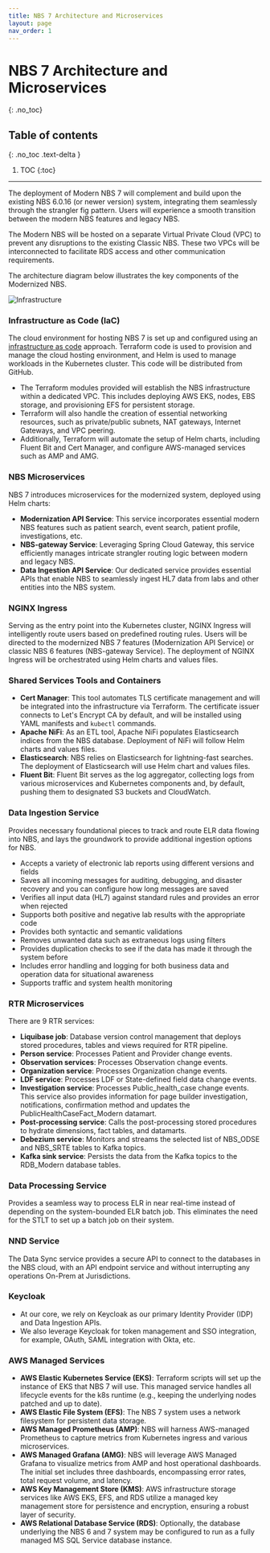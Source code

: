 ```yaml
---
title: NBS 7 Architecture and Microservices
layout: page
nav_order: 1
---
```


# NBS 7 Architecture and Microservices
{: .no_toc}

## Table of contents
{: .no_toc .text-delta }

1. TOC
{:toc}

---

The deployment of Modern NBS 7 will complement and build upon the existing NBS 6.0.16 (or newer version) system, integrating them seamlessly through the strangler fig pattern. Users will experience a smooth transition between the modern NBS features and legacy NBS.

The Modern NBS will be hosted on a separate Virtual Private Cloud (VPC) to prevent any disruptions to the existing Classic NBS. These two VPCs will be interconnected to facilitate RDS access and other communication requirements.

The architecture diagram below illustrates the key components of the Modernized NBS.

![Infrastructure](/just-the-doc/docs/1_introduction/images/nbs7_architecture_and_microservices.png)

### Infrastructure as Code (IaC)
The cloud environment for hosting NBS 7 is set up and configured using an [infrastructure as code](https://example.com) approach. Terraform code is used to provision and manage the cloud hosting environment, and Helm is used to manage workloads in the Kubernetes cluster. This code will be distributed from GitHub.
- The Terraform modules provided will establish the NBS infrastructure within a dedicated VPC. This includes deploying AWS EKS, nodes, EBS storage, and provisioning EFS for persistent storage.
- Terraform will also handle the creation of essential networking resources, such as private/public subnets, NAT gateways, Internet Gateways, and VPC peering.
- Additionally, Terraform will automate the setup of Helm charts, including Fluent Bit and Cert Manager, and configure AWS-managed services such as AMP and AMG.

### NBS Microservices
NBS 7 introduces microservices for the modernized system, deployed using Helm charts:
- **Modernization API Service**: This service incorporates essential modern NBS features such as patient search, event search, patient profile, investigations, etc.
- **NBS-gateway Service**: Leveraging Spring Cloud Gateway, this service efficiently manages intricate strangler routing logic between modern and legacy NBS.
- **Data Ingestion API Service**: Our dedicated service provides essential APIs that enable NBS to seamlessly ingest HL7 data from labs and other entities into the NBS system.

###  NGINX Ingress 
Serving as the entry point into the Kubernetes cluster, NGINX Ingress will intelligently route users based on predefined routing rules. Users will be directed to the modernized NBS 7 features (Modernization API Service) or classic NBS 6 features (NBS-gateway Service). The deployment of NGINX Ingress will be orchestrated using Helm charts and values files.

### Shared Services Tools and Containers
- **Cert Manager**: This tool automates TLS certificate management and will be integrated into the infrastructure via Terraform. The certificate issuer connects to Let's Encrypt CA by default, and will be installed using YAML manifests and `kubectl` commands.
- **Apache NiFi**: As an ETL tool, Apache NiFi populates Elasticsearch indices from the NBS database. Deployment of NiFi will follow Helm charts and values files.
- **Elasticsearch**: NBS relies on Elasticsearch for lightning-fast searches. The deployment of Elasticsearch will use Helm chart and values files.
- **Fluent Bit**: Fluent Bit serves as the log aggregator, collecting logs from various microservices and Kubernetes components and, by default, pushing them to designated S3 buckets and CloudWatch.

### Data Ingestion Service
Provides necessary foundational pieces to track and route ELR data flowing into NBS, and lays the groundwork to provide additional ingestion options for NBS.
- Accepts a variety of electronic lab reports using different versions and fields
- Saves all incoming messages for auditing, debugging, and disaster recovery and you can configure how long messages are saved
- Verifies all input data (HL7) against standard rules and provides an error when rejected
- Supports both positive and negative lab results with the appropriate code
- Provides both syntactic and semantic validations
- Removes unwanted data such as extraneous logs using filters
- Provides duplication checks to see if the data has made it through the system before
- Includes error handling and logging for both business data and operation data for situational awareness
- Supports traffic and system health monitoring

### RTR Microservices
There are 9 RTR services:
- **Liquibase job**: Database version control management that deploys stored procedures, tables and views required for RTR pipeline.
- **Person service**: Processes Patient and Provider change events.
- **Observation services**: Processes Observation change events.
- **Organization service**: Processes Organization change events.
- **LDF service**: Processes LDF or State-defined field data change events.
- **Investigation service**: Processes Public_health_case change events. This service also provides information for page builder investigation, notifications, confirmation method and updates the PublicHealthCaseFact_Modern datamart.
- **Post-processing service**: Calls the post-processing stored procedures to hydrate dimensions, fact tables, and datamarts.
- **Debezium service**: Monitors and streams the selected list of NBS_ODSE and NBS_SRTE tables to Kafka topics.
- **Kafka sink service**: Persists the data from the Kafka topics to the RDB_Modern database tables.

### Data Processing Service
Provides a seamless way to process ELR in near real-time instead of depending on the system-bounded ELR batch job. This eliminates the need for the STLT to set up a batch job on their system.

### NND Service
The Data Sync service provides a secure API to connect to the databases in the NBS cloud, with an API endpoint service and without interrupting any operations On-Prem at Jurisdictions.

### Keycloak
- At our core, we rely on Keycloak as our primary Identity Provider (IDP) and Data Ingestion APIs.
- We also leverage Keycloak for token management and SSO integration, for example, OAuth, SAML integration with Okta, etc.

### AWS Managed Services
- **AWS Elastic Kubernetes Service (EKS)**: Terraform scripts will set up the instance of EKS that NBS 7 will use. This managed service handles all lifecycle events for the k8s runtime (e.g., keeping the underlying nodes patched and up to date).
- **AWS Elastic File System (EFS)**: The NBS 7 system uses a network filesystem for persistent data storage.
- **AWS Managed Prometheus (AMP)**: NBS will harness AWS-managed Prometheus to capture metrics from Kubernetes ingress and various microservices.
- **AWS Managed Grafana (AMG)**: NBS will leverage AWS Managed Grafana to visualize metrics from AMP and host operational dashboards. The initial set includes three dashboards, encompassing error rates, total request volume, and latency.
- **AWS Key Management Store (KMS)**: AWS infrastructure storage services like AWS EKS, EFS, and RDS utilize a managed key management store for persistence and encryption, ensuring a robust layer of security.
- **AWS Relational Database Service (RDS)**: Optionally, the database underlying the NBS 6 and 7 system may be configured to run as a fully managed MS SQL Service database instance.
